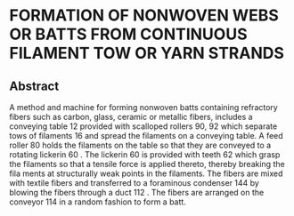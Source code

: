 # FORMATION OF NONWOVEN WEBS OR BATTS FROM CONTINUOUS FILAMENT TOW OR YARN STRANDS

## Abstract
A method and machine for forming nonwoven batts containing refractory fibers such as carbon, glass, ceramic or metallic fibers, includes a conveying table 12 provided with scalloped rollers 90, 92 which separate tows of filaments 16 and spread the filaments on a conveying table. A feed roller 80 holds the filaments on the table so that they are conveyed to a rotating lickerin 60 . The lickerin 60 is provided with teeth 62 which grasp the filaments so that a tensile force is applied thereto, thereby breaking the fila ments at structurally weak points in the filaments. The fibers are mixed with textile fibers and transferred to a foraminous condenser 144 by blowing the fibers through a duct 112 . The fibers are arranged on the conveyor 114 in a random fashion to form a batt.